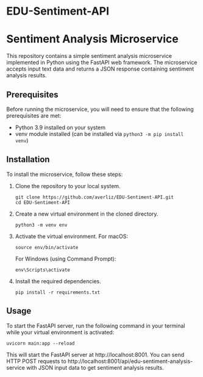 # EDU-Sentiment-API
# Sentiment Analysis Microservice

This repository contains a simple sentiment analysis microservice implemented in Python using the FastAPI web framework. The microservice accepts input text data and returns a JSON response containing sentiment analysis results.

## Prerequisites

Before running the microservice, you will need to ensure that the following prerequisites are met:

- Python 3.9 installed on your system
- venv module installed (can be installed via `python3 -m pip install venv`)

## Installation

To install the microservice, follow these steps:

1. Clone the repository to your local system.
   ```
   git clone https://github.com/averliz/EDU-Sentiment-API.git
   cd EDU-Sentiment-API
   ```
2. Create a new virtual environment in the cloned directory. 
   ```
   python3 -m venv env
   ```
3. Activate the virtual environment. 
   For macOS:
   ```
   source env/bin/activate
   ```
   For Windows (using Command Prompt):
   ```
   env\Scripts\activate
   ```

4. Install the required dependencies.
   ```
   pip install -r requirements.txt
   ```

## Usage

To start the FastAPI server, run the following command in your terminal while your virtual environment is activated:

``` 
uvicorn main:app --reload
```
This will start the FastAPI server at http://localhost:8001. You can send HTTP POST requests to http://localhost:8001/api/edu-sentiment-analysis-service with JSON input data to get sentiment analysis results.


